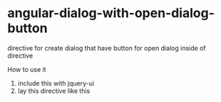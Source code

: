 # angular-dialog-with-open-dialog-button
directive for create dialog that have button for open dialog inside of directive

How to use it
1. include this with jquery-ui
2. lay this directive like this

<dialog btn-text="" width="" height="" btn-class="">
  // put content here
</dialog>
